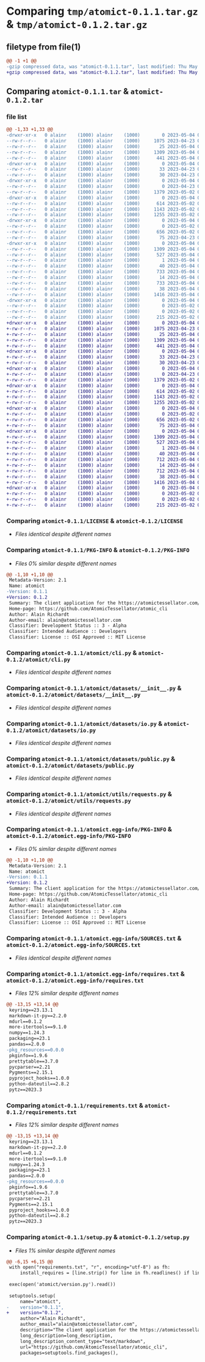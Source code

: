 # Comparing `tmp/atomict-0.1.1.tar.gz` & `tmp/atomict-0.1.2.tar.gz`

## filetype from file(1)

```diff
@@ -1 +1 @@
-gzip compressed data, was "atomict-0.1.1.tar", last modified: Thu May  4 06:17:10 2023, max compression
+gzip compressed data, was "atomict-0.1.2.tar", last modified: Thu May  4 06:24:31 2023, max compression
```

## Comparing `atomict-0.1.1.tar` & `atomict-0.1.2.tar`

### file list

```diff
@@ -1,33 +1,33 @@
-drwxr-xr-x   0 alainr    (1000) alainr    (1000)        0 2023-05-04 06:17:10.506263 atomict-0.1.1/
--rw-r--r--   0 alainr    (1000) alainr    (1000)     1075 2023-04-23 02:34:41.000000 atomict-0.1.1/LICENSE
--rw-r--r--   0 alainr    (1000) alainr    (1000)       25 2023-05-04 06:16:54.000000 atomict-0.1.1/MANIFEST.in
--rw-r--r--   0 alainr    (1000) alainr    (1000)     1309 2023-05-04 06:17:10.506263 atomict-0.1.1/PKG-INFO
--rw-r--r--   0 alainr    (1000) alainr    (1000)      441 2023-05-04 05:52:06.000000 atomict-0.1.1/README.md
-drwxr-xr-x   0 alainr    (1000) alainr    (1000)        0 2023-05-04 06:17:10.506263 atomict-0.1.1/atomict/
--rw-r--r--   0 alainr    (1000) alainr    (1000)       33 2023-04-23 02:50:32.000000 atomict-0.1.1/atomict/__init__.py
--rw-r--r--   0 alainr    (1000) alainr    (1000)       30 2023-04-23 04:07:33.000000 atomict-0.1.1/atomict/__main__.py
-drwxr-xr-x   0 alainr    (1000) alainr    (1000)        0 2023-05-04 06:17:10.506263 atomict-0.1.1/atomict/auth/
--rw-r--r--   0 alainr    (1000) alainr    (1000)        0 2023-04-23 02:52:03.000000 atomict-0.1.1/atomict/auth/__init__.py
--rw-r--r--   0 alainr    (1000) alainr    (1000)     1379 2023-05-02 04:57:20.000000 atomict-0.1.1/atomict/cli.py
-drwxr-xr-x   0 alainr    (1000) alainr    (1000)        0 2023-05-04 06:17:10.506263 atomict-0.1.1/atomict/datasets/
--rw-r--r--   0 alainr    (1000) alainr    (1000)      614 2023-05-02 04:48:34.000000 atomict-0.1.1/atomict/datasets/__init__.py
--rw-r--r--   0 alainr    (1000) alainr    (1000)     1143 2023-05-02 04:52:49.000000 atomict-0.1.1/atomict/datasets/io.py
--rw-r--r--   0 alainr    (1000) alainr    (1000)     1255 2023-05-02 04:08:05.000000 atomict-0.1.1/atomict/datasets/public.py
-drwxr-xr-x   0 alainr    (1000) alainr    (1000)        0 2023-05-04 06:17:10.506263 atomict-0.1.1/atomict/utils/
--rw-r--r--   0 alainr    (1000) alainr    (1000)        0 2023-05-02 04:49:52.000000 atomict-0.1.1/atomict/utils/__init__.py
--rw-r--r--   0 alainr    (1000) alainr    (1000)      656 2023-05-02 04:54:29.000000 atomict-0.1.1/atomict/utils/requests.py
--rw-r--r--   0 alainr    (1000) alainr    (1000)       75 2023-04-23 02:51:00.000000 atomict-0.1.1/atomict/version.py
-drwxr-xr-x   0 alainr    (1000) alainr    (1000)        0 2023-05-04 06:17:10.506263 atomict-0.1.1/atomict.egg-info/
--rw-r--r--   0 alainr    (1000) alainr    (1000)     1309 2023-05-04 06:17:10.000000 atomict-0.1.1/atomict.egg-info/PKG-INFO
--rw-r--r--   0 alainr    (1000) alainr    (1000)      527 2023-05-04 06:17:10.000000 atomict-0.1.1/atomict.egg-info/SOURCES.txt
--rw-r--r--   0 alainr    (1000) alainr    (1000)        1 2023-05-04 06:17:10.000000 atomict-0.1.1/atomict.egg-info/dependency_links.txt
--rw-r--r--   0 alainr    (1000) alainr    (1000)       40 2023-05-04 06:17:10.000000 atomict-0.1.1/atomict.egg-info/entry_points.txt
--rw-r--r--   0 alainr    (1000) alainr    (1000)      733 2023-05-04 06:17:10.000000 atomict-0.1.1/atomict.egg-info/requires.txt
--rw-r--r--   0 alainr    (1000) alainr    (1000)       14 2023-05-04 06:17:10.000000 atomict-0.1.1/atomict.egg-info/top_level.txt
--rw-r--r--   0 alainr    (1000) alainr    (1000)      733 2023-05-04 06:12:09.000000 atomict-0.1.1/requirements.txt
--rw-r--r--   0 alainr    (1000) alainr    (1000)       38 2023-05-04 06:17:10.506263 atomict-0.1.1/setup.cfg
--rw-r--r--   0 alainr    (1000) alainr    (1000)     1416 2023-05-04 05:46:39.000000 atomict-0.1.1/setup.py
-drwxr-xr-x   0 alainr    (1000) alainr    (1000)        0 2023-05-04 06:17:10.506263 atomict-0.1.1/tests/
--rw-r--r--   0 alainr    (1000) alainr    (1000)        0 2023-05-02 04:29:48.000000 atomict-0.1.1/tests/__init__.py
--rw-r--r--   0 alainr    (1000) alainr    (1000)        0 2023-05-02 04:38:14.000000 atomict-0.1.1/tests/test_cli.py
--rw-r--r--   0 alainr    (1000) alainr    (1000)      215 2023-05-02 04:44:45.000000 atomict-0.1.1/tests/test_sdk.py
+drwxr-xr-x   0 alainr    (1000) alainr    (1000)        0 2023-05-04 06:24:31.162303 atomict-0.1.2/
+-rw-r--r--   0 alainr    (1000) alainr    (1000)     1075 2023-04-23 02:34:41.000000 atomict-0.1.2/LICENSE
+-rw-r--r--   0 alainr    (1000) alainr    (1000)       25 2023-05-04 06:16:54.000000 atomict-0.1.2/MANIFEST.in
+-rw-r--r--   0 alainr    (1000) alainr    (1000)     1309 2023-05-04 06:24:31.162303 atomict-0.1.2/PKG-INFO
+-rw-r--r--   0 alainr    (1000) alainr    (1000)      441 2023-05-04 05:52:06.000000 atomict-0.1.2/README.md
+drwxr-xr-x   0 alainr    (1000) alainr    (1000)        0 2023-05-04 06:24:31.162303 atomict-0.1.2/atomict/
+-rw-r--r--   0 alainr    (1000) alainr    (1000)       33 2023-04-23 02:50:32.000000 atomict-0.1.2/atomict/__init__.py
+-rw-r--r--   0 alainr    (1000) alainr    (1000)       30 2023-04-23 04:07:33.000000 atomict-0.1.2/atomict/__main__.py
+drwxr-xr-x   0 alainr    (1000) alainr    (1000)        0 2023-05-04 06:24:31.162303 atomict-0.1.2/atomict/auth/
+-rw-r--r--   0 alainr    (1000) alainr    (1000)        0 2023-04-23 02:52:03.000000 atomict-0.1.2/atomict/auth/__init__.py
+-rw-r--r--   0 alainr    (1000) alainr    (1000)     1379 2023-05-02 04:57:20.000000 atomict-0.1.2/atomict/cli.py
+drwxr-xr-x   0 alainr    (1000) alainr    (1000)        0 2023-05-04 06:24:31.162303 atomict-0.1.2/atomict/datasets/
+-rw-r--r--   0 alainr    (1000) alainr    (1000)      614 2023-05-02 04:48:34.000000 atomict-0.1.2/atomict/datasets/__init__.py
+-rw-r--r--   0 alainr    (1000) alainr    (1000)     1143 2023-05-02 04:52:49.000000 atomict-0.1.2/atomict/datasets/io.py
+-rw-r--r--   0 alainr    (1000) alainr    (1000)     1255 2023-05-02 04:08:05.000000 atomict-0.1.2/atomict/datasets/public.py
+drwxr-xr-x   0 alainr    (1000) alainr    (1000)        0 2023-05-04 06:24:31.162303 atomict-0.1.2/atomict/utils/
+-rw-r--r--   0 alainr    (1000) alainr    (1000)        0 2023-05-02 04:49:52.000000 atomict-0.1.2/atomict/utils/__init__.py
+-rw-r--r--   0 alainr    (1000) alainr    (1000)      656 2023-05-02 04:54:29.000000 atomict-0.1.2/atomict/utils/requests.py
+-rw-r--r--   0 alainr    (1000) alainr    (1000)       75 2023-05-04 06:22:51.000000 atomict-0.1.2/atomict/version.py
+drwxr-xr-x   0 alainr    (1000) alainr    (1000)        0 2023-05-04 06:24:31.162303 atomict-0.1.2/atomict.egg-info/
+-rw-r--r--   0 alainr    (1000) alainr    (1000)     1309 2023-05-04 06:24:31.000000 atomict-0.1.2/atomict.egg-info/PKG-INFO
+-rw-r--r--   0 alainr    (1000) alainr    (1000)      527 2023-05-04 06:24:31.000000 atomict-0.1.2/atomict.egg-info/SOURCES.txt
+-rw-r--r--   0 alainr    (1000) alainr    (1000)        1 2023-05-04 06:24:31.000000 atomict-0.1.2/atomict.egg-info/dependency_links.txt
+-rw-r--r--   0 alainr    (1000) alainr    (1000)       40 2023-05-04 06:24:31.000000 atomict-0.1.2/atomict.egg-info/entry_points.txt
+-rw-r--r--   0 alainr    (1000) alainr    (1000)      712 2023-05-04 06:24:31.000000 atomict-0.1.2/atomict.egg-info/requires.txt
+-rw-r--r--   0 alainr    (1000) alainr    (1000)       14 2023-05-04 06:24:31.000000 atomict-0.1.2/atomict.egg-info/top_level.txt
+-rw-r--r--   0 alainr    (1000) alainr    (1000)      712 2023-05-04 06:22:32.000000 atomict-0.1.2/requirements.txt
+-rw-r--r--   0 alainr    (1000) alainr    (1000)       38 2023-05-04 06:24:31.162303 atomict-0.1.2/setup.cfg
+-rw-r--r--   0 alainr    (1000) alainr    (1000)     1416 2023-05-04 06:22:40.000000 atomict-0.1.2/setup.py
+drwxr-xr-x   0 alainr    (1000) alainr    (1000)        0 2023-05-04 06:24:31.162303 atomict-0.1.2/tests/
+-rw-r--r--   0 alainr    (1000) alainr    (1000)        0 2023-05-02 04:29:48.000000 atomict-0.1.2/tests/__init__.py
+-rw-r--r--   0 alainr    (1000) alainr    (1000)        0 2023-05-02 04:38:14.000000 atomict-0.1.2/tests/test_cli.py
+-rw-r--r--   0 alainr    (1000) alainr    (1000)      215 2023-05-02 04:44:45.000000 atomict-0.1.2/tests/test_sdk.py
```

### Comparing `atomict-0.1.1/LICENSE` & `atomict-0.1.2/LICENSE`

 * *Files identical despite different names*

### Comparing `atomict-0.1.1/PKG-INFO` & `atomict-0.1.2/PKG-INFO`

 * *Files 0% similar despite different names*

```diff
@@ -1,10 +1,10 @@
 Metadata-Version: 2.1
 Name: atomict
-Version: 0.1.1
+Version: 0.1.2
 Summary: The client application for the https://atomictessellator.com/
 Home-page: https://github.com/AtomicTessellator/atomic_cli
 Author: Alain Richardt
 Author-email: alain@atomictessellator.com
 Classifier: Development Status :: 3 - Alpha
 Classifier: Intended Audience :: Developers
 Classifier: License :: OSI Approved :: MIT License
```

### Comparing `atomict-0.1.1/atomict/cli.py` & `atomict-0.1.2/atomict/cli.py`

 * *Files identical despite different names*

### Comparing `atomict-0.1.1/atomict/datasets/__init__.py` & `atomict-0.1.2/atomict/datasets/__init__.py`

 * *Files identical despite different names*

### Comparing `atomict-0.1.1/atomict/datasets/io.py` & `atomict-0.1.2/atomict/datasets/io.py`

 * *Files identical despite different names*

### Comparing `atomict-0.1.1/atomict/datasets/public.py` & `atomict-0.1.2/atomict/datasets/public.py`

 * *Files identical despite different names*

### Comparing `atomict-0.1.1/atomict/utils/requests.py` & `atomict-0.1.2/atomict/utils/requests.py`

 * *Files identical despite different names*

### Comparing `atomict-0.1.1/atomict.egg-info/PKG-INFO` & `atomict-0.1.2/atomict.egg-info/PKG-INFO`

 * *Files 0% similar despite different names*

```diff
@@ -1,10 +1,10 @@
 Metadata-Version: 2.1
 Name: atomict
-Version: 0.1.1
+Version: 0.1.2
 Summary: The client application for the https://atomictessellator.com/
 Home-page: https://github.com/AtomicTessellator/atomic_cli
 Author: Alain Richardt
 Author-email: alain@atomictessellator.com
 Classifier: Development Status :: 3 - Alpha
 Classifier: Intended Audience :: Developers
 Classifier: License :: OSI Approved :: MIT License
```

### Comparing `atomict-0.1.1/atomict.egg-info/SOURCES.txt` & `atomict-0.1.2/atomict.egg-info/SOURCES.txt`

 * *Files identical despite different names*

### Comparing `atomict-0.1.1/atomict.egg-info/requires.txt` & `atomict-0.1.2/atomict.egg-info/requires.txt`

 * *Files 12% similar despite different names*

```diff
@@ -13,15 +13,14 @@
 keyring==23.13.1
 markdown-it-py==2.2.0
 mdurl==0.1.2
 more-itertools==9.1.0
 numpy==1.24.3
 packaging==23.1
 pandas==2.0.0
-pkg_resources==0.0.0
 pkginfo==1.9.6
 prettytable==3.7.0
 pycparser==2.21
 Pygments==2.15.1
 pyproject_hooks==1.0.0
 python-dateutil==2.8.2
 pytz==2023.3
```

### Comparing `atomict-0.1.1/requirements.txt` & `atomict-0.1.2/requirements.txt`

 * *Files 12% similar despite different names*

```diff
@@ -13,15 +13,14 @@
 keyring==23.13.1
 markdown-it-py==2.2.0
 mdurl==0.1.2
 more-itertools==9.1.0
 numpy==1.24.3
 packaging==23.1
 pandas==2.0.0
-pkg_resources==0.0.0
 pkginfo==1.9.6
 prettytable==3.7.0
 pycparser==2.21
 Pygments==2.15.1
 pyproject_hooks==1.0.0
 python-dateutil==2.8.2
 pytz==2023.3
```

### Comparing `atomict-0.1.1/setup.py` & `atomict-0.1.2/setup.py`

 * *Files 1% similar despite different names*

```diff
@@ -6,15 +6,15 @@
 with open("requirements.txt", "r", encoding="utf-8") as fh:
     install_requires = [line.strip() for line in fh.readlines() if line.strip()]
 
 exec(open('atomict/version.py').read())
 
 setuptools.setup(
     name="atomict",
-    version="0.1.1",
+    version="0.1.2",
     author="Alain Richardt",
     author_email="alain@atomictessellator.com",
     description="The client application for the https://atomictessellator.com/",
     long_description=long_description,
     long_description_content_type="text/markdown",
     url="https://github.com/AtomicTessellator/atomic_cli",
     packages=setuptools.find_packages(),
```

